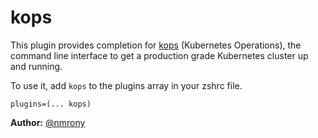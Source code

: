 # kops

This plugin provides completion for [kops](https://ghproxy.com/https://github.com/kubernetes/kops) (Kubernetes Operations),
the command line interface to get a production grade Kubernetes cluster up and running.

To use it, add `kops` to the plugins array in your zshrc file.

```
plugins=(... kops)
```

**Author:** [@nmrony](https://ghproxy.com/https://github.com/nmrony)
